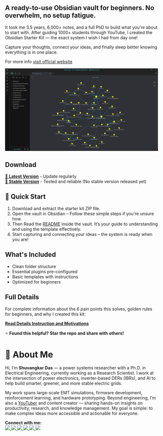 
## **A ready-to-use Obsidian vault for beginners. No overwhelm, no setup fatigue.**

It took me 3.5 years, 6,000+ notes, and a full PhD to build what you’re about to start with.
After guiding 1000+ students through YouTube, I created the Obsidian Starter Kit — the exact system I wish I had from day one!

Capture your thoughts, connect your ideas, and finally sleep better knowing everything is in one place.

For more info [visit official website](https://shuvangkardas.com/obsidian-starter-kit/)

![obsidian-starter-kit-free](./docs/assets/images/Free-Obsidian-Starter-Kit-by-Shuvangkar-Das(2).png)

## Download

**[🔗 Latest Version](https://github.com/shuvangkardas/obsidian-starter-kit/archive/main.zip)** - Update regularly  
**[🔗 Stable Version](https://shuvangkardas.com/obsidian-starter-kit/)** - Tested and reliable (No stable version released yet)


## 🚀 Quick Start
1. Download and extract the starter kit ZIP file.
2. Open the vault in Obsidian – Follow these simple steps if you're unsure how.
3. Then Read the [README](./Free%20Obsidian%20Starter%20Kit/README.md) inside the vault. It’s your guide to understanding and using the template effectively.
4. Start capturing and connecting your ideas – the system is ready when you are!

## What's Included
- Clean folder structure
- Essential plugins pre-configured
- Basic templates with instructions
- Optimized for beginners

## Full Details
For complete information about the 6 pain points this solves, golden rules for beginners, and why I created this kit:

**[Read Details Instruction and Motivations](https://blog.shuvangkardas.com/free-obsidian-starter-kit)**



⭐ **Found this helpful? Star the repo and share with others!**


# 👋 About Me
Hi, I’m **Shuvangkar Das** — a power systems researcher with a Ph.D. in Electrical Engineering, currently working as a Research Scientist. I work at the intersection of power electronics, inverter-based DERs (IBRs), and AI to help build smarter, greener, and more stable electric grids. 

My work spans large-scale EMT simulations, firmware development, reinforcement learning, and hardware prototyping. Beyond engineering, I’m also a [YouTuber](https://www.youtube.com/@ShuvangkarDas) and content creator — sharing hands-on insights on productivity, research, and knowledge management. My goal is simple: to make complex ideas more accessible and actionable for everyone.

<p><strong>Connect with me:<br></strong>
<a href="https://www.youtube.com/@ShuvangkarDas" target="_blank">
    <img src="https://img.shields.io/badge/YouTube-Subscribe-red?style=for-the-badge&logo=youtube">
  </a>
  <a href="https://www.linkedin.com/in/ShuvangkarDas" target="_blank">
    <img src="https://img.shields.io/badge/LinkedIn-Connect-blue?style=for-the-badge&logo=linkedin">
  </a>
  <a href="https://newsletter.shuvangkardas.com" target="_blank">
    <img src="https://img.shields.io/badge/Newsletter-Subscribe-blue?style=for-the-badge">
  </a>
  <a href="https://twitter.com/shuvangkar_das" target="_blank">
    <img src="https://img.shields.io/badge/Twitter-Follow-blue?style=for-the-badge&logo=twitter">
  </a>
  
  <a href="https://github.com/shuvangkardas" target="_blank">
    <img src="https://img.shields.io/badge/GitHub-Follow-black?style=for-the-badge&logo=github">
  </a>
  <a href="https://blog.shuvangkardas.com" target="_blank">
    <img src="https://img.shields.io/badge/Blog-Read-blueviolet?style=for-the-badge">
  </a>
  
</p>

